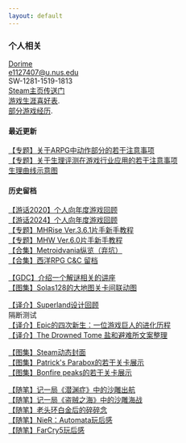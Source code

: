 ```yaml
---
layout: default
---
```


### 个人相关  

[Dorime](https://www.youtube.com/watch?v=6xUnSVTh8fI&ab_channel=DeccaRecords)  
e1127407@u.nus.edu  
SW-1281-1519-1813  
[Steam主页传送门](https://steamcommunity.com/id/DorimeLam/)  
[游戏生涯喜好表](./another-page.html).  
[部分游戏经历](https://docs.qq.com/sheet/DZElVaWpTaUVMaXBF?tab=BB08J2).  

#### 最近更新  
 
[【专题】关于ARPG中动作部分的若干注意事项](https://docs.qq.com/doc/DZERqQld0dElQVG9k)  
[【专题】关于生理评测在游戏行业应用的若干注意事项](https://docs.qq.com/doc/DZFpkeVdEcHFGU1ZD?u=8f9db8032e3a44448714ab9aa02f1469)    
[生理曲线示意图](/biotest/)    

#### 历史留档  

[【游话2020】个人向年度游戏回顾](https://zhuanlan.zhihu.com/p/468886141)  
[【游话2024】个人向年度游戏回顾](https://keylol.com/t988301-1-1)  
[【专题】MHRise Ver.3.6.1片手新手教程](https://keylol.com/t778251-1-1)  
[【专题】MHW Ver.6.0片手新手教程](https://keylol.com/t506756-1-1)  
[【合集】Metroidvania纵览（弃坑）](/metroidvania/)  
[【合集】西洋RPG C&C 留档](https://space.bilibili.com/35092401/channel/seriesdetail?sid=3329589)  

[【GDC】介绍一个解谜相关的讲座](/Elyot-Grant/)  
[【图集】Solas128的大地图关卡间联动图](/solas128/)  

[【译介】Superland设计回顾](/custom-url/)  
隔断测试  
[【译介】Epic的四次新生：一位游戏巨人的进化历程](https://zhuanlan.zhihu.com/p/468881017)  
[【译介】The Drowned Tome 盐和避难所文案整理](/drowned-tome/)  
 
[【图集】Steam动态封面](/steamcover/)  
[【图集】Patrick's Parabox的若干关卡展示](/parabox/)  
[【图集】Bonfire peaks的若干关卡展示](/Bonfire-peaks/)  

[【随笔】记一局《潜渊症》中的沙雕出航](/Barotrauma/)  
[【随笔】记一局《盗贼之海》中的沙雕海战](/sea-of-thieves/)  
[【随笔】老头环白金后的碎碎念](https://zhuanlan.zhihu.com/p/487937138)  
[【随笔】NieR：Automata玩后感](/NieR-Automata/)  
[【随笔】FarCry5玩后感](/farcry5/)  

